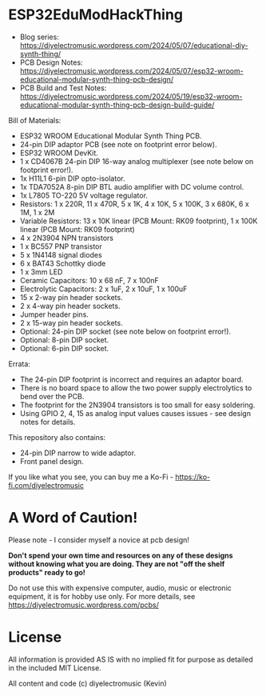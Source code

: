 # ESP32EduModHackThing

* Blog series: https://diyelectromusic.wordpress.com/2024/05/07/educational-diy-synth-thing/
* PCB Design Notes: https://diyelectromusic.wordpress.com/2024/05/07/esp32-wroom-educational-modular-synth-thing-pcb-design/
* PCB Build and Test Notes: https://diyelectromusic.wordpress.com/2024/05/19/esp32-wroom-educational-modular-synth-thing-pcb-design-build-guide/

Bill of Materials:
- ESP32 WROOM Educational Modular Synth Thing PCB.
- 24-pin DIP adaptor PCB (see note on footprint error below).
- ESP32 WROOM DevKit.
- 1 x CD4067B 24-pin DIP 16-way analog multiplexer (see note below on footprint error!).
- 1x H11L1 6-pin DIP opto-isolator.
- 1x TDA7052A 8-pin DIP BTL audio amplifier with DC volume control.
- 1x L7805 TO-220 5V voltage regulator.
- Resistors: 1 x 220R, 11 x 470R, 5 x 1K, 4 x 10K, 5 x 100K, 3 x 680K, 6 x 1M, 1 x 2M
- Variable Resistors: 13 x 10K linear (PCB Mount: RK09 footprint), 1 x 100K linear (PCB Mount: RK09 footprint)
- 4 x 2N3904 NPN transistors
- 1 x BC557 PNP transistor
- 5 x 1N4148 signal diodes
- 6 x BAT43 Schottky diode
- 1 x 3mm LED
- Ceramic Capacitors: 10 x 68 nF, 7 x 100nF
- Electrolytic Capacitors: 2 x 1uF, 2 x 10uF, 1 x 100uF
- 15 x 2-way pin header sockets.
- 2 x 4-way pin header sockets.
- Jumper header pins.
- 2 x 15-way pin header sockets.
- Optional: 24-pin DIP socket (see note below on footprint error!).
- Optional: 8-pin DIP socket.
- Optional: 6-pin DIP socket.

Errata:
- The 24-pin DIP footprint is incorrect and requires an adaptor board.
- There is no board space to allow the two power supply electrolytics to bend over the PCB.
- The footprint for the 2N3904 transistors is too small for easy soldering.
- Using GPIO 2, 4, 15 as analog input values causes issues - see design notes for details.

This repository also contains:
* 24-pin DIP narrow to wide adaptor.
* Front panel design.

If you like what you see, you can buy me a Ko-Fi - https://ko-fi.com/diyelectromusic

#  A Word of Caution!

Please note - I consider myself a novice at pcb design!

**Don't spend your own time and resources on any of these designs without knowing what you are doing.  They are not "off the shelf products" ready to go!**

Do not use this with expensive computer, audio, music or electronic equipment, it is for hobby use only.  For more details, see https://diyelectromusic.wordpress.com/pcbs/

# License

All information is provided AS IS with no implied fit for purpose as detailed in the included MIT License.

All content and code (c) diyelectromusic (Kevin)
